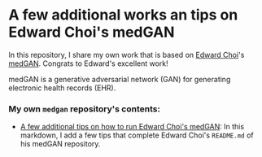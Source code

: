 A few additional works an tips on Edward Choi's medGAN
=====================

In this repository, I share my own work that is based on [Edward Choi](https://github.com/mp2893/)'s [medGAN](https://github.com/mp2893/medgan). Congrats to Edward's excellent work!

medGAN is a generative adversarial network (GAN) for generating electronic health records (EHR).

### My own `medgan` repository's contents:
* [A few additional tips on how to run Edward Choi's medGAN](https://github.com/sylvaincom/medgan/blob/master/tips-for-medgan.md): In this markdown, I add a few tips that complete Edward Choi's `README.md` of his medGAN repository.
